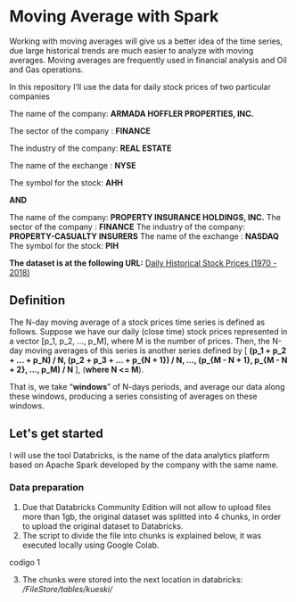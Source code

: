 # Moving Average with Spark

Working with moving averages will give us a better idea of the time series, due large historical trends are much easier to analyze with moving averages. Moving averages are frequently used in financial analysis and Oil and Gas operations.
 
In this repository I’ll use the data for daily stock prices of two particular companies

The name of the company:  **ARMADA HOFFLER PROPERTIES, INC.**

The sector of the company : **FINANCE**

The industry of the company: **REAL ESTATE**

The name of the exchange : **NYSE**

The symbol for the stock: **AHH**


**AND**

The name of the company:  **PROPERTY INSURANCE HOLDINGS, INC.**
The sector of the company : **FINANCE**
The industry of the company: **PROPERTY-CASUALTY INSURERS**
The name of the exchange : **NASDAQ**
The symbol for the stock: **PIH**

**The dataset is at the following URL:** [Daily Historical Stock Prices (1970 - 2018)](https://www.kaggle.com/ehallmar/daily-historical-stock-prices-1970-2018?select=historical_stock_prices.csv)

## Definition

The N-day moving average of a stock prices time series is defined as follows. Suppose we
have our daily (close time) stock prices represented in a vector [p_1, p_2, ..., p_M], where M is
the number of prices. Then, the N-day moving averages of this series is another series defined
by
[
**(p_1 + p_2 + ... + p_N) / N,
(p_2 + p_3 + ... + p_{N + 1}) / N,
...,
(p_{M - N + 1}, p_{M - N + 2}, ..., p_M) / N**
],
(**where N <= M**).

That is, we take “**windows**” of N-days periods, and average our data along these windows,
producing a series consisting of averages on these windows.


## Let's get started

I will use the tool Databricks,  is the name of the data analytics platform based on Apache Spark developed by the company with the same name.

### Data preparation 

 1. Due that Databricks Community Edition will not allow to upload files more than 1gb, the original dataset was splitted into 4 chunks, in order to upload the original dataset to Databricks.
 2. The script to divide the file into chunks is explained below, it was executed locally using Google Colab.

codigo 1

 3. The chunks were stored into the next location in databricks: */FileStore/tables/kueski/*
